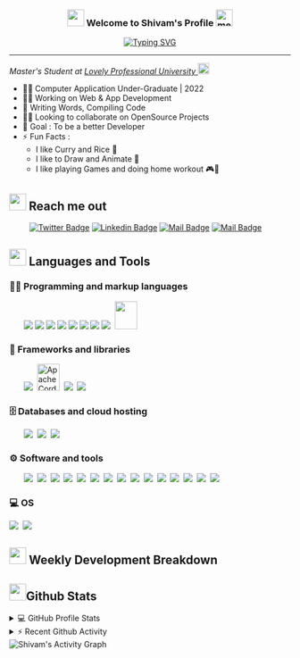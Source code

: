 <h3 align="center">
  <img src="https://emojis.slackmojis.com/emojis/images/1531849430/4246/blob-sunglasses.gif?1531849430" width="30"/>
  Welcome to Shivam's Profile
  <img title="meow attention blob cats" loading="lazy" src="https://emojis.slackmojis.com/emojis/images/1643515259/12806/meow_attention.png?1643515259" height="30" width="30">
</h3>

<div align="center">
    <a href="https://git.io/typing-svg"><img src="https://readme-typing-svg.herokuapp.com?font=Sriracha&size=30&duration=4000&pause=1000&color=F85D7F&center=true&vCenter=true&width=420&height=40&lines=I'm+a+Front-end+Developer+;I'm+a+UI%2FUX+Designer;Web+Dev+Enthusiast" alt="Typing SVG" /></a>
</div>

---

<p>
    <em>Master's Student at 
    <a href="https://www.lpu.in/">Lovely Professional University
    </a>
    <img src="https://emojis.slackmojis.com/emojis/images/1643515023/10521/meow_code.gif?1643515023" height="20" width="20"/>
    </em>
</p>

- 👨‍🎓 Computer Application Under-Graduate | 2022
- 👩‍💻 Working on Web & App Development
- 📝 Writing Words, Compiling Code
- 🤝🏻 Looking to collaborate on OpenSource Projects
- 🎯 Goal : To be a better Developer
- ⚡ Fun Facts :
  - I like Curry and Rice 🍛
  - I like to Draw and Animate 🎨
  - I like playing Games and doing home workout 🎮💪

## <a href="#"><img src="https://emojis.slackmojis.com/emojis/images/1643510948/51530/chatting.gif?1643510948" height="30"></a> Reach me out

&emsp; &emsp;
[![Twitter Badge](https://img.shields.io/badge/-@shivam171op-1ca0f1?style=flat&labelColor=1ca0f1&logo=twitter&logoColor=white&link=https://twitter.com/shivam171op)](https://twitter.com/shivam171op)
[![Linkedin Badge](https://img.shields.io/badge/-Shivam.-0e76a8?style=flat&labelColor=0e76a8&logo=linkedin&logoColor=white)](http://linkedin.com/in/shivam-prakash-643996176)
[![Mail Badge](https://img.shields.io/badge/-@itsshiv.op-e84393?style=flat&labelColor=e84393&logo=instagram&logoColor=white)](https://www.instagram.com/itsshiv.op/)
[![Mail Badge](https://img.shields.io/badge/-shiv.op-c0392b?style=flat&labelColor=c0392b&logo=gmail&logoColor=white)](mailto:shiv.op@gmail.com)

## <a href="#"><img src="https://emojis.slackmojis.com/emojis/images/1643515207/12254/stockrocket.gif?1643515207" height="30" width="auto"></a> Languages and Tools

### 👨‍💻 Programming and markup languages

<p>
    &emsp;&nbsp;&nbsp;
    <img src="https://img.icons8.com/color/48/000000/c-plus-plus-logo.png"/>
    <img src="https://img.icons8.com/color/48/000000/java-coffee-cup-logo.png"/>
    <img src="https://img.icons8.com/color/48/000000/html-5.png"/>
    <img src="https://img.icons8.com/color/48/000000/css3.png"/>
    <img src="https://img.icons8.com/color/48/000000/javascript.png"/>
    <img src="https://img.icons8.com/color/48/000000/typescript.png"/>
    <img src="https://img.icons8.com/color/48/000000/console.png"/>
    <img src="https://img.icons8.com/color/48/000000/git.png"/>&nbsp;
    <img src="https://img.icons8.com/ultraviolet/40/000000/markdown.png" height="50" width="40"/>
</p>

### 🧰 Frameworks and libraries

<p>
    &emsp;&nbsp;&nbsp;
    <img src="https://img.icons8.com/color/48/000000/bootstrap.png"/>&nbsp;
    <img src="https://www.vectorlogo.zone/logos/apache_cordova/apache_cordova-icon.svg" alt="Apache Cordova" width="40" height="48"/>&nbsp;
    <img src="https://img.icons8.com/color/48/000000/xamarin.png"/>&nbsp;
    <img src="https://img.icons8.com/color/48/000000/react-native.png"/>
</p>

### 🗄️ Databases and cloud hosting

<p>
    &emsp;&nbsp;&nbsp;
    <img src="https://img.icons8.com/3d-fluency/48/000000/3d-fluency-github-logo.png"/>&nbsp;
    <img src="https://img.icons8.com/color/48/000000/mysql-logo.png"/>&nbsp;
    <img src="https://img.icons8.com/color/48/000000/oracle-logo.png"/>
</p>

### ⚙️ Software and tools

<p>
    &emsp;&nbsp;&nbsp;
    <img src="https://img.icons8.com/color/48/000000/adobe-acrobat--v1.png"/>&nbsp;
    <img src="https://img.icons8.com/color/48/000000/visual-studio-code-2019.png"/>&nbsp;
    <img src="https://img.icons8.com/fluency/48/000000/visual-studio.png"/>&nbsp;
    <img src="https://img.icons8.com/color/48/000000/pycharm.png"/>&nbsp;
    <img src="https://img.icons8.com/color/48/000000/android-studio--v3.png"/>&nbsp;
    <img src="https://img.icons8.com/color/48/000000/brave-web-browser.png"/>&nbsp;
    <img src="https://img.icons8.com/color/48/000000/chrome--v1.png"/>&nbsp;
    <img src="https://img.icons8.com/fluency/48/000000/obs-studio.png"/>&nbsp;
    <img src="https://img.icons8.com/fluency/48/000000/filmora.png"/>&nbsp;
    <img src="https://img.icons8.com/color/49/000000/audacity.png"/>&nbsp;
    <img src="https://img.icons8.com/color/48/000000/adobe-photoshop--v1.png"/>&nbsp;
    <img src="https://img.icons8.com/color/48/000000/adobe-animate.png"/>&nbsp;
    <img src="https://img.icons8.com/fluency/48/000000/microsoft-word-2019.png"/>&nbsp;
    <img src="https://img.icons8.com/fluency/48/000000/microsoft-excel-2019.png"/>&nbsp;
    <img src="https://img.icons8.com/fluency/48/000000/microsoft-powerpoint-2019.png"/>
</p>

### 💻 OS

<p>
    <img src="https://img.icons8.com/fluency/48/000000/windows-10.png"/>&nbsp;
    <img src="https://img.icons8.com/color/48/000000/android-os.png"/>
</p>

## <a href="#"><img src="https://emojis.slackmojis.com/emojis/images/1645259437/53304/graph.png?1645259437" height="30"></a> Weekly Development Breakdown

<!--START_SECTION:waka-->
<!--END_SECTION:waka-->

## <a href="#"><img src="https://emojis.slackmojis.com/emojis/images/1643515314/13343/trophy.gif?1643515314" height="30"></a>Github Stats

<details>
    <summary>💻 GitHub Profile Stats</summary>
    <br />
    <img height="180em" src="https://github-readme-stats-eight-theta.vercel.app/api?username=shivam171&show_icons=true&include_all_commits=true&count_private=true&theme=react&hide_border=true&bg_color=1F222E&title_color=F85D7F&icon_color=F8D866" height="192px"/>
    <img height="180em" src="https://github-readme-stats.vercel.app/api/top-langs/?username=shivam171&langs_count=8&layout=compact&theme=react&hide_border=true&bg_color=1F222E&title_color=F85D7F&icon_color=F8D866&hide=Jupyter%20Notebook" height="192px"/>
    <br />
    <b>Note:</b> Top languages is only a metric of the languages my public code consists of and doesn't reflect experience or skill level.
</details>

<details>
    <summary>⚡ Recent Github Activity</summary>
    <br />

<!--START_SECTION:activity-->
1. 🎉 Merged PR [#13](https://github.com/Shivam171/exemplo/pull/13) in [Shivam171/exemplo](https://github.com/Shivam171/exemplo)
2. 💪 Opened PR [#13](https://github.com/Shivam171/exemplo/pull/13) in [Shivam171/exemplo](https://github.com/Shivam171/exemplo)
3. 🎉 Merged PR [#5](https://github.com/Shivam171/valo-exchange/pull/5) in [Shivam171/valo-exchange](https://github.com/Shivam171/valo-exchange)
4. 💪 Opened PR [#5](https://github.com/Shivam171/valo-exchange/pull/5) in [Shivam171/valo-exchange](https://github.com/Shivam171/valo-exchange)
5. 🎉 Merged PR [#12](https://github.com/Shivam171/exemplo/pull/12) in [Shivam171/exemplo](https://github.com/Shivam171/exemplo)
<!--END_SECTION:activity-->
</details>

<img alt="Shivam's Activity Graph" src="https://activity-graph.herokuapp.com/graph?username=shivam171&bg_color=1F222E&color=F8D866&line=F85D7F&point=FFFFFF&hide_border=true" />
